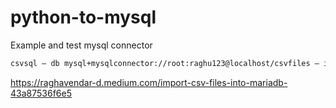 # python-to-mysql
Example and test mysql connector


```sh
csvsql — db mysql+mysqlconnector://root:raghu123@localhost/csvfiles — insert — tables biostats2 — no-create biostats.csv
```

https://raghavendar-d.medium.com/import-csv-files-into-mariadb-43a87536f6e5
